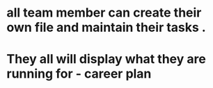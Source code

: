 # all team member can create their own file and maintain their tasks .

# They all will display what they are running for - career plan